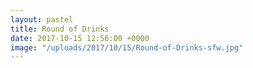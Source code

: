 ```yaml
---
layout: pastel
title: Round of Drinks
date: 2017-10-15 12:56:00 +0000
image: "/uploads/2017/10/15/Round-of-Drinks-sfw.jpg"
---
```

